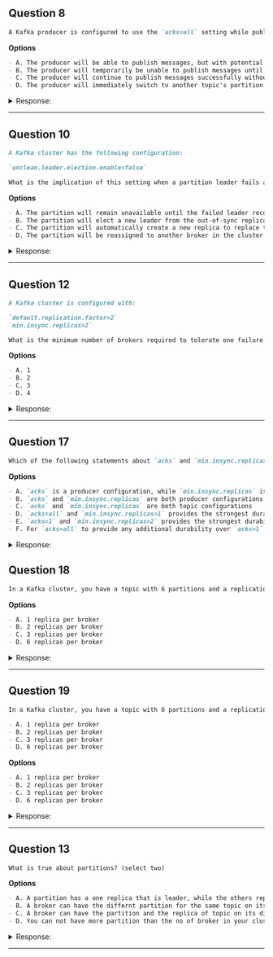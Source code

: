 ## Question 8

```markdown
A Kafka producer is configured to use the `acks=all` setting while publishing messages to a topic partition that has a replication factor of 3. The topic is also configured with `min.insync.replicas=2`. Broker A hosts the current leader for this partition, while Brokers B and C host the replicas. Due to unforeseen circumstances, both Broker B and Broker C go offline simultaneously. What is the impact on the producer's ability to successfully publish messages to this partition?

```

**Options**

```markdown
- A. The producer will be able to publish messages, but with potential data loss.
- B. The producer will temporarily be unable to publish messages until at least one replica broker comes back online.
- C. The producer will continue to publish messages successfully without any impact.
- D. The producer will immediately switch to another topic's partition that has all replicas available.
```

<details><summary>Response:</summary>

**Answer:** B

**Explanation:**

```markdown
With `acks=all` and `min.insync.replicas=2`, the producer needs acknowledgments from the leader plus at least one ISR replica. If both replicas go offline, ISR count drops below 2, so the producer cannot publish until a replica rejoins.

- A. False — no publishing possible, not just data loss.
- B. Correct — producer blocks until ISR recovers.
- C. False — publishing is impacted.
- D. False — producer doesn't switch partitions automatically.
```

</details>

---

## Question 10

```markdown
A Kafka cluster has the following configuration:

`unclean.leader.election.enable=false`

What is the implication of this setting when a partition leader fails and there are no in-sync replicas (ISRs) available?
```

**Options**

```markdown
- A. The partition will remain unavailable until the failed leader recovers.
- B. The partition will elect a new leader from the out-of-sync replicas to maintain availability.
- C. The partition will automatically create a new replica to replace the failed leader.
- D. The partition will be reassigned to another broker in the cluster.
```

<details><summary>Response:</summary>

**Answer:** A

**Explanation:**

```markdown
When `unclean.leader.election.enable=false`, Kafka disallows election of a leader from out-of-sync replicas.  
So if no ISR is available after leader failure, the partition remains unavailable to preserve data consistency.

- A. Correct — partition remains unavailable until original leader recovers.
- B. Incorrect — election from out-of-sync replicas is disabled.
- C. Incorrect — Kafka does not create replicas automatically.
- D. Incorrect — partition is not reassigned automatically.
```

</details>

---

## Question 12

```markdown
A Kafka cluster is configured with:

`default.replication.factor=2`  
`min.insync.replicas=2`

What is the minimum number of brokers required to tolerate one failure and still serve write requests?
```

**Options**

```markdown
- A. 1
- B. 2
- C. 3
- D. 4
```

<details><summary>Response:</summary>

**Answer:** C

**Explanation:**

```markdown
`min.insync.replicas=2` means two replicas must acknowledge writes.  
To tolerate one broker failure while maintaining two in-sync replicas, you need **3 brokers** in total.

- A. Incorrect — one broker cannot meet insync requirements.
- B. Incorrect — two brokers cannot tolerate one failure and still maintain 2 ISRs.
- C. Correct — three brokers allow one failure and 2 ISRs remain.
- D. Incorrect — more than needed.
```

</details>

---

## Question 17

```markdown
Which of the following statements about `acks` and `min.insync.replicas` are true? (Select all that apply)
```

**Options**

```markdown
- A. `acks` is a producer configuration, while `min.insync.replicas` is a topic configuration
- B. `acks` and `min.insync.replicas` are both producer configurations
- C. `acks` and `min.insync.replicas` are both topic configurations
- D. `acks=all` and `min.insync.replicas=1` provides the strongest durability guarantee
- E. `acks=1` and `min.insync.replicas=2` provides the strongest durability guarantee
- F. For `acks=all` to provide any additional durability over `acks=1`, `min.insync.replicas` must be greater than 1
```

<details><summary>Response:</summary>

**Answer:** A, F

**Explanation:**

```markdown
- A. Correct: `acks` is a producer config; `min.insync.replicas` is a topic config.
- F. Correct: `acks=all` only provides better durability than `acks=1` if `min.insync.replicas > 1`.
- B, C. Incorrect, they are configs at different levels.
- D. Incorrect, with `min.insync.replicas=1`, `acks=all` is no stronger than `acks=1`.
- E. Incorrect, this combination does not provide the strongest durability.
```

</details>

## Question 18

```markdown
In a Kafka cluster, you have a topic with 6 partitions and a replication factor of 3. How many replicas of each partition will be spread across the brokers?
```

**Options**

```markdown
- A. 1 replica per broker
- B. 2 replicas per broker
- C. 3 replicas per broker
- D. 6 replicas per broker
```

<details><summary>Response:</summary>

**Answer:** C

**Explanation:**

```markdown
Each partition has 3 replicas:

- 1 leader + 2 followers.
- For 6 partitions × 3 replicas = 18 replicas total.
- These are spread across brokers for redundancy.

Kafka ensures load balancing but the number of replicas per broker depends on the cluster size.
```

</details>

---

## Question 19

```markdown
In a Kafka cluster, you have a topic with 6 partitions and a replication factor of 3. How many replicas of each partition will be spread across the brokers?

- A. 1 replica per broker
- B. 2 replicas per broker
- C. 3 replicas per broker
- D. 6 replicas per broker
```

**Options**

```markdown
- A. 1 replica per broker
- B. 2 replicas per broker
- C. 3 replicas per broker
- D. 6 replicas per broker
```

<details><summary>Response:</summary> 

**Answer:** C

**Explanation:**

```markdown
Each partition has 3 replicas:

- A. 1 replica per broker – ❌ Not accurate for replication factor 3.
- B. 2 replicas per broker – ❌ Underreplicated.
- C. 3 replicas per broker – ✅ Each of the 6 partitions has 3 replicas (18 total).
- D. 6 replicas per broker – ❌ Misrepresents Kafka's replication mechanism.
```

</details>

---

## Question 13

```markdown
What is true about partitions? (select two)
```

**Options**

```markdown
- A. A partition has a one replica that is leader, while the others replicas are follower.
- B. A broker can have the differnt partition for the same topic on its disk
- C. A broker can have the partition and the replica of topic on its disk
- D. You can not have more partition than the no of broker in your cluster.
```

<details><summary>Response:</summary>

**Answer:** A, B

**Explanation:**

```markdown
- A. Only one of the replicas is elected as partition leader.
- B. A broker can definitely hold many partitions from the same topic on its disk, e.g., a topic with 12 partitions on one broker.
- C. Incorrect, a broker holds either the leader or a replica of a partition but not both at the same time.
- D. Incorrect, you can have more partitions than brokers.
```

</details>

---

